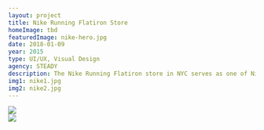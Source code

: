 ```yaml
---
layout: project
title: Nike Running Flatiron Store
homeImage: tbd
featuredImage: nike-hero.jpg
date: 2018-01-09
year: 2015
type: UI/UX, Visual Design
agency: STEADY
description: The Nike Running Flatiron store in NYC serves as one of Nike’s main running flagship locations. To capture the energy that surrounds the store and its dedicated running community, we worked closely with Nike to develop two social media wall installations. One installation lives as a floor-to-cieling LED screen in the entranceway to the store, while the second installation lives on an 84” flat screen surrounded by Nike Running products. The Social Wall Application feature a datavis of Tweets, Twitter Pics, Instagram, Instagram Videos, Facebook Posts, Facebook Images and Nike branded imagery / videos.
img1: nike1.jpg
img2: nike2.jpg
---
```


<div class="col-xs-12 col-sm-6 about-work-items__item">
  <img src="{{ site.baseurl}}/assets/images/{{ page.img1 }}">
</div>
<div class="col-xs-12 col-sm-6 about-work-items__item">
  <img src="{{ site.baseurl}}/assets/images/{{ page.img2 }}">
</div>